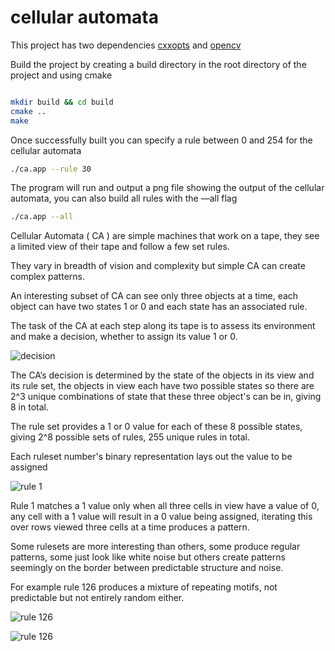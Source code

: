 # cellular automata


This project has two dependencies [cxxopts](https://github.com/jarro2783/cxxopts.git) and [opencv](https://docs.opencv.org/master/d7/d9f/tutorial_linux_install.html) 

Build the project by creating a build directory in the root directory of the project and using cmake

```bash

mkdir build && cd build
cmake ..
make

```

Once successfully built you can specify a rule between 0 and 254 for the  cellular automata

```bash
./ca.app --rule 30
```

The program will run and output a png file showing the output of the cellular automata, you can also build all rules with the —all flag

```bash
./ca.app --all
```


Cellular Automata ( CA ) are simple machines that work on a tape, they see a limited view of their tape and follow a few set rules.

They vary in breadth of vision and complexity but simple CA can create complex patterns.

An interesting subset of CA can see only three objects at a time, each object can have two states 1 or 0 and each state has an associated rule.

The task of the CA at each step along its tape is to assess its environment and make a decision, whether to assign its value 1 or 0.

![decision](https://nmcgblog-public.s3.amazonaws.com/ca/CABasicDecision.svg)

The CA’s decision is determined by the state of the objects in its view and its rule set, the objects in view each have two possible states so there are 2^3 unique combinations of state that these three object's can be in, giving 8 in total.

The rule set provides a 1 or 0 value for each of these 8 possible states, giving 2^8 possible sets of rules, 255 unique rules in total.

Each ruleset number's binary representation lays out the value to be assigned

![rule 1](https://nmcgblog-public.s3.amazonaws.com/ca/carule01.svg)

Rule 1 matches a 1 value only when all three cells in view have a value of 0, any cell with a 1 value will result in a 0 value being assigned, iterating this over rows viewed three cells at a time produces a pattern.


Some rulesets are more interesting than others, some produce regular patterns, some just look like white noise but others create patterns seemingly on the border between predictable structure and noise.

For example rule 126 produces a mixture of repeating motifs, not predictable but not entirely random either.

![rule 126](https://nmcgblog-public.s3.amazonaws.com/ca/carule126.svg)

![rule 126](https://nmcgblog-public.s3.amazonaws.com/ca/rule126.png)

